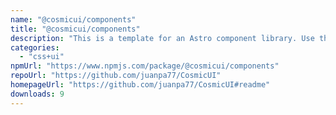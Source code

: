 ```yaml
---
name: "@cosmicui/components"
title: "@cosmicui/components"
description: "This is a template for an Astro component library. Use this template for writing components to use in multiple projects or publish to NPM."
categories:
  - "css+ui"
npmUrl: "https://www.npmjs.com/package/@cosmicui/components"
repoUrl: "https://github.com/juanpa77/CosmicUI"
homepageUrl: "https://github.com/juanpa77/CosmicUI#readme"
downloads: 9
---
```

